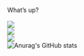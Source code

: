 What’s up? <br>
<br>
<a href="https://doyeop.com/" target="_blank"><img src="https://img.shields.io/badge/뱃지레이블-배경색?style=#21759B&logo=21759B&logoColor=로고색상"/></a><br>
<a href="https://doyeop.com/" target="_blank"><img src="https://img.shields.io/badge/뱃지레이블-배경색?style=#21759B&logo=로고&logoColor=로고색상"/></a><br>
<a href="https://doyeop.com/" target="_blank"><img src="https://img.shields.io/badge/뱃지레이블-배경색?style=#21759B&logo=로고&logoColor=로고색상"/></a><br>
![Anurag's GitHub stats](https://github-readme-stats.vercel.app/api?username=doyeoplay&show_icons=true&theme=radical)

